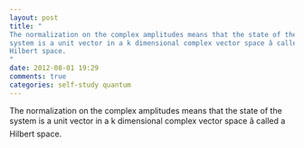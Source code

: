 ```yaml
---
layout: post
title: "
The normalization on the complex amplitudes means that the state of the
system is a unit vector in a k dimensional complex vector space â called a
Hilbert space.
"
date: 2012-08-01 19:29
comments: true
categories: self-study quantum
---
```


The normalization on the complex amplitudes means that the state of the
system is a unit vector in a k dimensional complex vector space â called a
Hilbert space.

